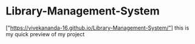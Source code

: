 # Library-Management-System

["https://vivekananda-16.github.io/Library-Management-System/"] this is my quick preview of my project
